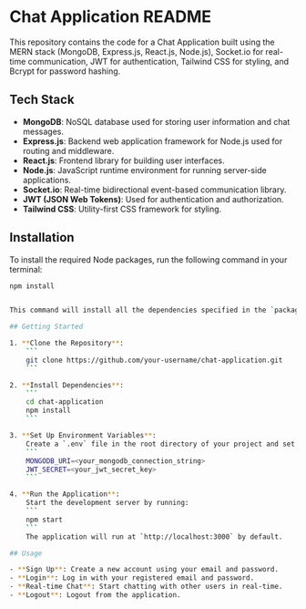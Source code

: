 # Chat Application README

This repository contains the code for a Chat Application built using the MERN stack (MongoDB, Express.js, React.js, Node.js), Socket.io for real-time communication, JWT for authentication, Tailwind CSS for styling, and Bcrypt for password hashing.

## Tech Stack

- **MongoDB**: NoSQL database used for storing user information and chat messages.
- **Express.js**: Backend web application framework for Node.js used for routing and middleware.
- **React.js**: Frontend library for building user interfaces.
- **Node.js**: JavaScript runtime environment for running server-side applications.
- **Socket.io**: Real-time bidirectional event-based communication library.
- **JWT (JSON Web Tokens)**: Used for authentication and authorization.
- **Tailwind CSS**: Utility-first CSS framework for styling.

## Installation

To install the required Node packages, run the following command in your terminal:

```bash
npm install


This command will install all the dependencies specified in the `package.json` file.

## Getting Started

1. **Clone the Repository**: 
    ```
    git clone https://github.com/your-username/chat-application.git
    ```

2. **Install Dependencies**: 
    ```
    cd chat-application
    npm install
    ```

3. **Set Up Environment Variables**:
    Create a `.env` file in the root directory of your project and set the following environment variables:
    ```
    MONGODB_URI=<your_mongodb_connection_string>
    JWT_SECRET=<your_jwt_secret_key>
    ```

4. **Run the Application**:
    Start the development server by running:
    ```
    npm start
    ```
    The application will run at `http://localhost:3000` by default.

## Usage

- **Sign Up**: Create a new account using your email and password.
- **Login**: Log in with your registered email and password.
- **Real-time Chat**: Start chatting with other users in real-time.
- **Logout**: Logout from the application.
